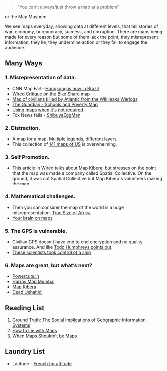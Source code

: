 > "You can't always/just throw a map at a problem"

or the Map Mayhem

We see maps everyday, showing data at different levels, that tell stories of war, economy, bureaucracy, success, and corruption. There are maps being made for every reason but some of them lack the point, they misrepresent information, they lie, they undermine action or they fail to engage the audience.

## Many Ways

### 1. Misrepresentation of data.

* CNN Map Fail - [Hongkong is now in Brazil](https://twitter.com/GenePark/status/396389196404760576/photo/1)
* [Wired Critique on the Bike Share map](www.wired.com/wiredscience/2013/10/carto-critique/)
* [Map of civilians killed by Atlantic from the Wikileaks Warlogs](http://geocommons.com/maps/20787)
* [The Guardian - Schools and Poverty Map](http://www.theguardian.com/news/datablog/gallery/2013/aug/01/16-useless-infographics?picture=414095960)
* [Using maps when it's not required](http://www.gretchenpeterson.com/blog/?p=2999)
* Fox News fails - [ShibuyaEggMan](http://mediamatters.org/blog/2011/12/13/foxs-graphics-department-fails-mislabeling-stat/185288)

### 2. Distraction.

* A map for a map. [Multiple legends, different layers](http://www.theguardian.com/news/datablog/gallery/2013/aug/01/16-useless-infographics?picture=414073113)
* This collection of [141 maps of US](http://michaelporath.com/projects/manifest-destiny/#overview) is overwhelming.

### 3. Self Promotion.

* [This article in Wired](http://www.wired.com/wiredscience/2013/11/spacial-collective-map-kibera/
) talks about Map Kibera, but stresses on the point that the map was made a company called Spatial Collective. On the ground, it was not Spatial Collective but Map Kibera's volunteers making the map.

### 4. Mathematical challenges.

* Then you can consider the map of the world is a huge misrepresentation. [True Size of Africa](http://www.dailymail.co.uk/news/article-2445615/True-size-Africa-continent-big-China-India-US-Europe-together.html)
* [Your brain on maps](http://bigthink.com/strange-maps/624-this-is-your-brain-on-maps)

### 5. The GPS is vulnerable.

* Civilian GPS doesn't have end to end encryption and no quality assurance. And like [Todd Humphreys points out](http://www.ted.com/talks/todd_humphreys_how_to_fool_a_gps.html).
* [These scientists took control of a ship](http://www.scmagazine.com.au/News/325731,researchers-find-crippling-flaws-in-global-gps.aspx)

### 6. Maps are great, but what’s next?

* [Powercuts.in](http://powercuts.in)
* [Harras Map Mumbai](https://akshara.crowdmap.com/)
* [Map Kibera](http://mapkibera.org/)
* [Dead Ushahidi](https://deadushahidi.crowdmap.com/)

## Reading List
1. [Ground Truth: The Social Implications of Geographic Information Systems](http://www.amazon.com/Ground-Truth-Implications-Geographic-Information/dp/0898622956)
2. [How to Lie with Maps](http://www.markmonmonier.com/how_to_lie_with_maps_14880.htm)
3. [When Maps Shouldn’t be Maps](http://www.ericson.net/content/2011/10/when-maps-shouldnt-be-maps/)

## Laundry List
* Latitude - [French for attitude](https://twitter.com/mechamoth/status/395447420554723328/photo/1)
